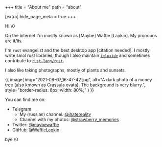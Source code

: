 +++
title = "About me"
path = "about"

[extra]
hide_page_meta = true
+++

Hi \0

On the internet I'm mostly known as \[Maybe\] Waffle \[Lapkin\]. 
My pronouns are it/its. 

I'm `rust` evangelist and the best desktop app \[citation needed\]. 
I mostly write smol rust libraries, though I also maintain [`teloxide`] and sometimes contribute to [`rust-lang/rust`].

[`rust-lang/rust`]: https://github.com/rust-lang/rust
[`teloxide`]: https://github.com/teloxide

I also like taking photographs, mostly of plants and sunsets.

{{ 
  image(
      img="2021-08-07_16-47-42.jpg", 
      alt="A dark photo of a money tree (also kmown as Crassula ovata). The background is very blurry.", 
      style="border-radius: 8px; width: 80%;"
  )
}}

You can find me on:

- Telegram
  - My (russian) channel: [@ihatereality]
  - Channel with my photos: [@strawberry_memories]
- Twitter: [@maybewaffle]
- GitHub: [@WaffleLapkin]

[@ihatereality]: https://t.me/ihatereality
[@strawberry_memories]: https://t.me/strawberry_memories
[@maybewaffle]: https://twitter.com/maybewaffle
[@WaffleLapkin]: https://github.com/WaffleLapkin

bye \0
